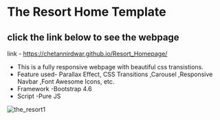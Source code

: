 
# The Resort Home Template 
## click the link below to see the webpage
link - https://chetannirdwar.github.io/Resort_Homepage/

* This is a fully responsive webpage with beautiful css transistions.
* Feature used- Parallax Effect, CSS Transitions ,Carousel ,Responsive Navbar ,Font Awesome Icons, etc.
* Framework -Bootstrap 4.6
* Script -Pure JS


![the_resort1](https://user-images.githubusercontent.com/62559514/117582404-80ec3b80-b11f-11eb-98e9-a5eec5efa153.gif)
